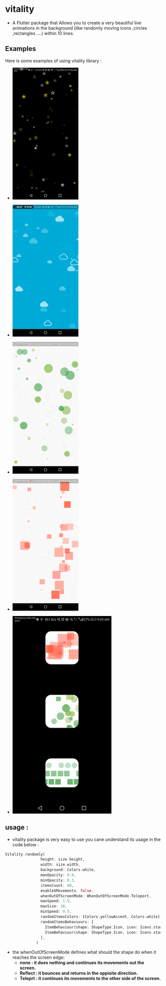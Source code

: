 # vitality

* A Flutter package that Allows you to create a very beautiful live animations in the background (like randomly moving icons ,circles ,rectangles ....) within 10 lines.

## Examples 

Here is some examples of using vitality library :

* ![example 1](https://github.com/AbdulrhmanSayedAli/vitality/blob/main/examples/example_1.gif)

* ![example 2](https://github.com/AbdulrhmanSayedAli/vitality/blob/main/examples/example_2.gif)

* ![example 3](https://github.com/AbdulrhmanSayedAli/vitality/blob/main/examples/example_3.gif)

* ![example 4](https://github.com/AbdulrhmanSayedAli/vitality/blob/main/examples/example_4.gif)

* ![example 5](https://github.com/AbdulrhmanSayedAli/vitality/blob/main/examples/example_5.gif)


## usage :

* vitality package is very easy to use you cane understand its usage in the code below :

```dart
Vitality.randomly(
                height: size.height,
                width: size.width,
                background: Colors.white,
                maxOpacity: 0.8,
                minOpacity: 0.3,
                itemsCount: 80,
                enableXMovements: false,
                whenOutOfScreenMode: WhenOutOfScreenMode.Teleport,
                maxSpeed: 1.5,
                maxSize: 30,
                minSpeed: 0.5,
                randomItemsColors: [Colors.yellowAccent, Colors.white],
                randomItemsBehaviours: [
                  ItemBehaviour(shape: ShapeType.Icon, icon: Icons.star),
                  ItemBehaviour(shape: ShapeType.Icon, icon: Icons.star_border),
                ],
              )
```


* the whenOutOfScreenMode defines what should the shape do when it reaches the screen edge:
    - <b>none<b> : it does nothing and continues its movements out the screen.
    - <b>Reflect<b> : it bounces and returns in the oppisite direction.
    - <b>Teleprt<b> : it continues its movements to the other side of the screen.


